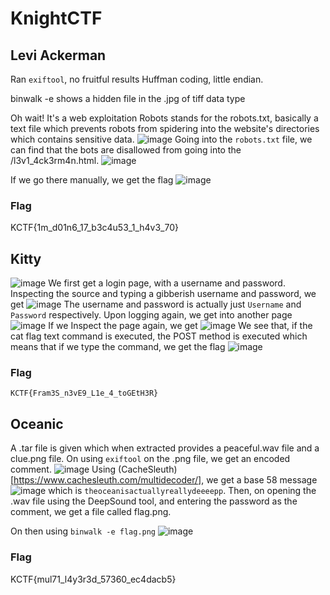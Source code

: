 # KnightCTF

## Levi Ackerman

Ran `exiftool`, no fruitful results
Huffman coding, little endian.

binwalk -e shows a hidden file in the .jpg of tiff data type

Oh wait! It's a web exploitation
Robots stands for the robots.txt, basically a text file which prevents robots from spidering into the website's directories which contains sensitive data.
![image](https://github.com/kua23/KnightCTF/assets/61975172/442aadf1-a350-4326-bc90-013f7b617075)
Going into the `robots.txt` file, we can find that the bots are disallowed from going into the /l3v1_4ck3rm4n.html.
![image](https://github.com/kua23/KnightCTF/assets/61975172/8f1a0ad4-7d09-46cf-b290-07a19cef7a0a)

If we go there manually, we get the flag
![image](https://github.com/kua23/KnightCTF/assets/61975172/36526cd2-e0e3-420a-b24d-3d6d47cb3a2d)

### Flag

KCTF{1m_d01n6_17_b3c4u53_1_h4v3_70}

## Kitty

![image](https://github.com/kua23/KnightCTF/assets/61975172/91efe3c5-e2be-4316-bc34-a3051e527bbd)
We first get a login page, with a username and password. 
Inspecting the source and typing a gibberish username and password, we get
![image](https://github.com/kua23/KnightCTF/assets/61975172/68b2900d-6e67-434d-8599-fe3abffef0e5)
The username and password is actually just `Username` and `Password` respectively.
Upon logging again, we get into another page
![image](https://github.com/kua23/KnightCTF/assets/61975172/9ee80982-cf11-49f2-a3a3-bee893919a41)
If we Inspect the page again, we get 
![image](https://github.com/kua23/KnightCTF/assets/61975172/fdc17db9-0e65-48b8-83f3-c7d4899eab66)
We see that, if the cat flag text command is executed, the POST method is executed which means that if we type the command, we get the flag
![image](https://github.com/kua23/KnightCTF/assets/61975172/267190d7-123e-4064-8ea2-4c73e6022c8e)

### Flag
`KCTF{Fram3S_n3vE9_L1e_4_toGEtH3R}`

## Oceanic

A .tar file is given which when extracted provides a peaceful.wav file and a clue.png file.
On using `exiftool` on the .png file, we get an encoded comment.
![image](https://github.com/kua23/KnightCTF/assets/61975172/e228e685-e659-4da5-9ce7-4ab,c0a113c3b)
Using (CacheSleuth)[https://www.cachesleuth.com/multidecoder/], we get a base 58 message
![image](https://github.com/kua23/KnightCTF/assets/61975172/52c68540-b9de-43f8-8ee7-e73b79c18b01)
which is `theoceanisactuallyreallydeeeepp`.
Then, on opening the .wav file using the DeepSound tool, and entering the password as the comment, we get a file called flag.png.

On then using `binwalk -e flag.png` 
![image](https://github.com/kua23/KnightCTF/assets/61975172/835f57b5-6b2f-4119-b4c0-76c9c5982b6b)

### Flag 
KCTF{mul71_l4y3r3d_57360_ec4dacb5}

##


